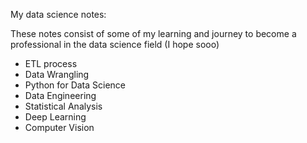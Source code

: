 My data science notes:


These notes consist of some of my learning and journey to become a professional in the data science field (I hope sooo)


- ETL process
- Data Wrangling
- Python for Data Science
- Data Engineering
- Statistical Analysis
- Deep Learning
- Computer Vision
